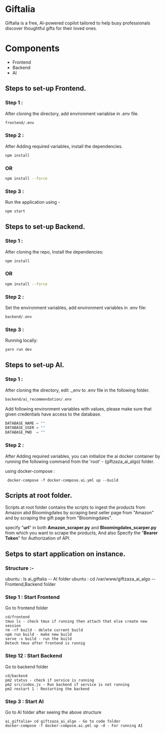 # Giftalia

Giftalia is a free, AI-powered copilot tailored to help busy professionals discover thoughtful gifts for their loved ones.

# Components 
- Frontend
- Backend
- AI

## Steps to set-up Frontend.

### Step 1 :

After cloning the directory, add environment variablse in .env file.

```bash
frontend/.env
```

### Step 2 :

After Adding required variables, install the dependencies.

```bash
npm install
```
### OR
```bash
npm install --force
```

### Step 3  :

Run the application using - 
```bash
npm start
```

## Steps to set-up Backend.

### Step 1  :

After cloning the repo, Install the dependencies:

```bash
npm install
```
### OR
```bash
npm install --force
```

### Step 2  :

Set the environment variables, add environment variables in .env file:

```bash
backend/.env
```

### Step 3  :

Running locally:

```bash
yarn run dev
```


## Steps to set-up AI.

### Step 1 :

After cloning the directory, edit ._env to .env file in the following folder.

```bash
backend/ai_recommendation/.env
```
Add following environment variables with values, please make sure that given credentials have access to the database.

```python
DATABASE_NAME = ""
DATABASE_USER = ""
DATABASE_PWD  = ""
```

### Step 2 :

After Adding required variables, you can initialize the ai docker container by running the following command from the 'root' - (giftzaza_ai_algo) folder.

using docker-compose :
```
 docker-compose -f docker-compose.ai.yml up --build
```  

## Scripts at root folder.
Scripts at root folder contains the scripts to ingest the products from Amazon abd Bloomingdales by scraping best seller page from "Amazon" and by scraping the gift page from "Bloomingdales".

specify "**url**" in both **Amazon_scraper.py** and **Bloomingdales_scarper.py** from which you want to scrape the products, And also Specify the "**Bearer Token**" for Authorization of API.



## Setps to start application on instance.

### Structure :-

ubuntu : ls
ai_giftalia  --  AI folder
ubuntu : cd /var/www/giftzaza_ai_algo  -- Frontend,Backend folder

### Step 1 : Start Frontend

Go to frontend folder
```
cd/frontend 
tmux ls - check tmux if running then attach that else create new session
rm -rf build - delete current build
npm run build - make new build
serve -s build - run the build
Detech tmux after frontend is runnig
```

### Step 12 : Start Backend

Go to backend folder
```
cd/backend
pm2 status - check if service is running 
pm2 src/index.js - Run backend if service is not running
pm2 restart 1 - Restarting the backend
```

### Step 3 : Start AI

Go to AI folder after seeing the above structure 
```
ai_giftalia> cd giftzaza_ai_algo - Go to code folder 
docker-compose -f docker-compose.ai.yml up -d - For running AI
```